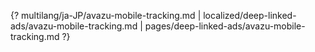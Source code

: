 {? multilang/ja-JP/avazu-mobile-tracking.md | localized/deep-linked-ads/avazu-mobile-tracking.md | pages/deep-linked-ads/avazu-mobile-tracking.md ?}
